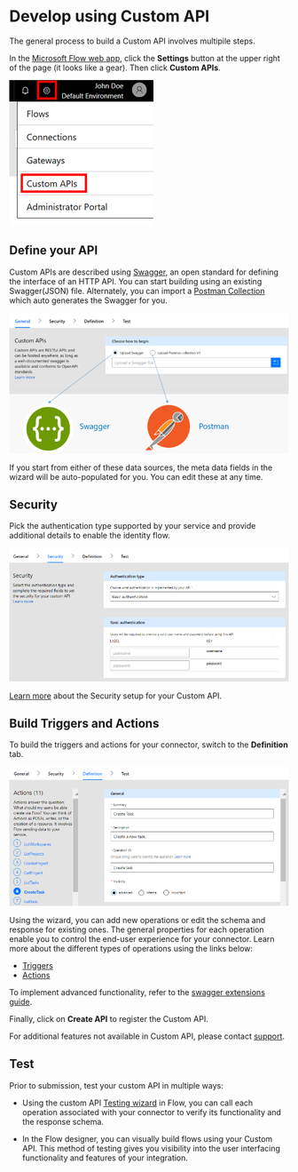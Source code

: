 # Develop using Custom API

The general process to build a Custom API involves multipile steps.

In the [Microsoft Flow web app](https://ms.flow.microsoft.com/en-us/), click the **Settings** button at the upper right of the page (it looks like a gear). Then click **Custom APIs**.

![Finding Custom APIs](./media/api-connectors/finding-custom-apis.png)

## Define your API

Custom APIs are described using [Swagger](https://swagger.io/), an open standard for defining the interface of an HTTP API. You can start building using an existing Swagger(JSON) file. Alternately, you can import a [Postman Collection](https://www.getpostman.com/docs/collections) which auto generates the Swagger for you. 

![Define your API diagram](./media/api-connectors/build_your_api.png)

If you start from either of these data sources, the meta data fields in the wizard will be auto-populated for you. You can edit these at any time.  

## Security

Pick the authentication type supported by your service and provide additional details to enable the identity flow. 

![Security Diagram](./media/api-connectors/security.png)

[Learn more](https://ms.flow.microsoft.com/en-us/documentation/register-custom-api/) about the Security setup for your Custom API.

## Build Triggers and Actions

To build the triggers and actions for your connector, switch to the **Definition** tab. 

![Definition Diagram](./media/api-connectors/definition.png)

Using the wizard, you can add new operations or edit the schema and response for existing ones. The general properties for each operation enable you to control the end-user experience for your connector. Learn more about the different types of operations using the links below:
- [Triggers](https://ms.flow.microsoft.com/en-us/documentation/customapi-webhooks/)
- [Actions](https://ms.flow.microsoft.com/en-us/documentation/register-custom-api/)

To implement advanced functionality, refer to the [swagger extensions guide](https://ms.flow.microsoft.com/en-us/documentation/customapi-how-to-swagger/). 

Finally, click on **Create API** to register the Custom API.

For additional features not available in Custom API, please contact [support](#support).

## Test

Prior to submission, test your custom API in multiple ways: 

- Using the custom API [Testing wizard](https://flow.microsoft.com/en-us/blog/new-updates-custom-api/) in Flow, you can call each operation associated with your connector to verify its functionality and the response schema.

- In the Flow designer, you can visually build flows using your Custom API. This method of testing gives you visibility into the user interfacing functionality and features of your integration. 

